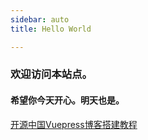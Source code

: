 ```yaml
---
sidebar: auto
title: Hello World

---
```

### 欢迎访问本站点。

#### 希望你今天开心。明天也是。



[开源中国Vuepress博客搭建教程](https://my.oschina.net/u/5655992/blog/5503159) 


